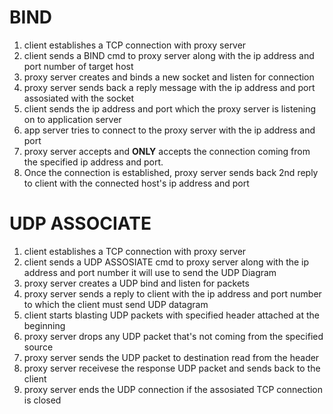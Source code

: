 # BIND
1. client establishes a TCP connection with proxy server
2. client sends a BIND cmd to proxy server along with the ip address and port number of target host
3. proxy server creates and binds a new socket and listen for connection
4. proxy server sends back a reply message with the ip address and port assosiated with the socket
5. client sends the ip address and port which the proxy server is listening on to application server
6. app server tries to connect to the proxy server with the ip address and port
7. proxy server accepts and **ONLY** accepts the connection coming from the specified ip address and port.
8. Once the connection is established, proxy server sends back 2nd reply to client with the connected host's ip address and port

# UDP ASSOCIATE
1. client establishes a TCP connection with proxy server
2. client sends a UDP ASSOSIATE cmd to proxy server along with the ip address and port number it will use to send the UDP Diagram
3. proxy server creates a UDP bind and listen for packets
4. proxy server sends a reply to client with the ip address and port number to which the client must send UDP datagram
5. client starts blasting UDP packets with specified header attached at the beginning
6. proxy server drops any UDP packet that's not coming from the specified source
7. proxy server sends the UDP packet to destination read from the header
8. proxy server receivese the response UDP packet and sends back to the client
9. proxy server ends the UDP connection if the assosiated TCP connection is closed


 
